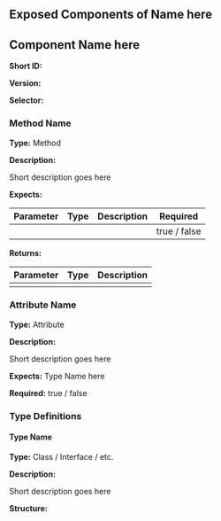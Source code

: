 ## Exposed Components of Name here

## Component Name here

**Short ID:**

**Version:**

**Selector:**

### Method Name

**Type:** Method

**Description:**

Short description goes here

**Expects:**

| Parameter | Type | Description | Required     |
| --------- | ---- | ----------- | ------------ |
|           |      |             | true / false |

**Returns:**

| Parameter | Type | Description |
| --------- | ---- | ----------- |
|           |      |             |

### Attribute Name

**Type:** Attribute

**Description:**

Short description goes here

**Expects:** Type Name here

**Required:** true / false

### Type Definitions

#### Type Name

**Type:** Class / Interface / etc.

**Description:**

Short description goes here

**Structure:**
